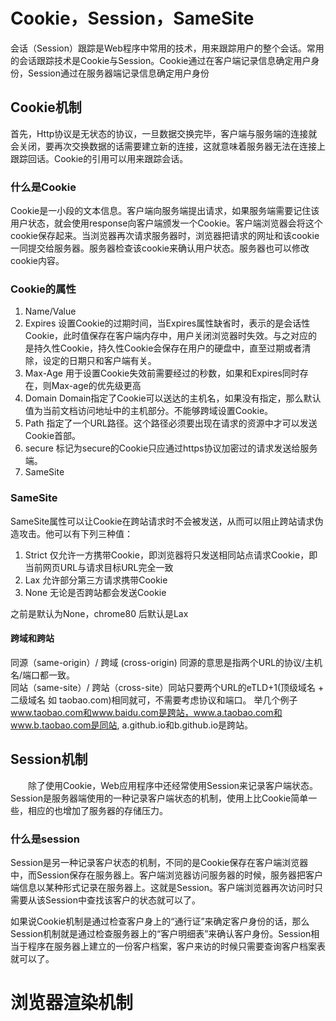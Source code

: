# Cookie，Session，SameSite
会话（Session）跟踪是Web程序中常用的技术，用来跟踪用户的整个会话。常用的会话跟踪技术是Cookie与Session。Cookie通过在客户端记录信息确定用户身份，Session通过在服务器端记录信息确定用户身份
## Cookie机制
首先，Http协议是无状态的协议，一旦数据交换完毕，客户端与服务端的连接就会关闭，要再次交换数据的话需要建立新的连接，这就意味着服务器无法在连接上跟踪回话。Cookie的引用可以用来跟踪会话。
### 什么是Cookie
Cookie是一小段的文本信息。客户端向服务端提出请求，如果服务端需要记住该用户状态，就会使用response向客户端颁发一个Cookie。客户端浏览器会将这个cookie保存起来。当浏览器再次请求服务器时，浏览器把请求的网址和该cookie一同提交给服务器。服务器检查该cookie来确认用户状态。服务器也可以修改cookie内容。
### Cookie的属性
1. Name/Value
2. Expires 设置Cookie的过期时间，当Expires属性缺省时，表示的是会话性Cookie，此时值保存在客户端内存中，用户关闭浏览器时失效。与之对应的是持久性Cookie，持久性Cookie会保存在用户的硬盘中，直至过期或者清除，设定的日期只和客户端有关。
3. Max-Age 用于设置Cookie失效前需要经过的秒数，如果和Expires同时存在，则Max-age的优先级更高
4. Domain Domain指定了Cookie可以送达的主机名，如果没有指定，那么默认值为当前文档访问地址中的主机部分。不能够跨域设置Cookie。
5. Path 指定了一个URL路径。这个路径必须要出现在请求的资源中才可以发送Cookie首部。
6. secure 标记为secure的Cookie只应通过https协议加密过的请求发送给服务端。
7. SameSite
### SameSite
SameSite属性可以让Cookie在跨站请求时不会被发送，从而可以阻止跨站请求伪造攻击。他可以有下列三种值：
1. Strict 仅允许一方携带Cookie，即浏览器将只发送相同站点请求Cookie，即当前网页URL与请求目标URL完全一致
2. Lax 允许部分第三方请求携带Cookie
3. None 无论是否跨站都会发送Cookie

之前是默认为None，chrome80 后默认是Lax
#### 跨域和跨站   
同源（same-origin）/ 跨域 (cross-origin) 同源的意思是指两个URL的协议/主机名/端口都一致。  
同站（same-site）/ 跨站（cross-site）同站只要两个URL的eTLD+1(顶级域名 + 二级域名 如 taobao.com)相同就可，不需要考虑协议和端口。 
举几个例子 www.taobao.com和www.baidu.com是跨站，www.a.taobao.com和www.b.taobao.com是同站, a.github.io和b.github.io是跨站。
## Session机制
　　除了使用Cookie，Web应用程序中还经常使用Session来记录客户端状态。Session是服务器端使用的一种记录客户端状态的机制，使用上比Cookie简单一些，相应的也增加了服务器的存储压力。

### 什么是session
Session是另一种记录客户状态的机制，不同的是Cookie保存在客户端浏览器中，而Session保存在服务器上。客户端浏览器访问服务器的时候，服务器把客户端信息以某种形式记录在服务器上。这就是Session。客户端浏览器再次访问时只需要从该Session中查找该客户的状态就可以了。

如果说Cookie机制是通过检查客户身上的“通行证”来确定客户身份的话，那么Session机制就是通过检查服务器上的“客户明细表”来确认客户身份。Session相当于程序在服务器上建立的一份客户档案，客户来访的时候只需要查询客户档案表就可以了。
# 浏览器渲染机制

